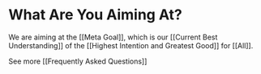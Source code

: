 # What Are You Aiming At?
We are aiming at the [[Meta Goal]], which is our [[Current Best Understanding]] of the [[Highest Intention and Greatest Good]] for [[All]]. 

See more [[Frequently Asked Questions]]  



